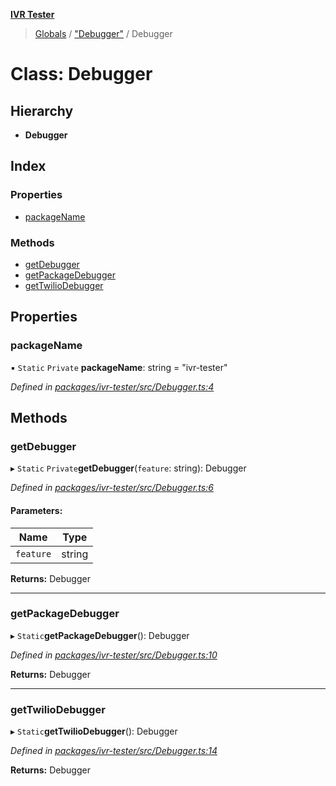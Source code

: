 **[IVR Tester](../README.md)**

> [Globals](../README.md) / ["Debugger"](../modules/_debugger_.md) / Debugger

# Class: Debugger

## Hierarchy

* **Debugger**

## Index

### Properties

* [packageName](_debugger_.debugger.md#packagename)

### Methods

* [getDebugger](_debugger_.debugger.md#getdebugger)
* [getPackageDebugger](_debugger_.debugger.md#getpackagedebugger)
* [getTwilioDebugger](_debugger_.debugger.md#gettwiliodebugger)

## Properties

### packageName

▪ `Static` `Private` **packageName**: string = "ivr-tester"

*Defined in [packages/ivr-tester/src/Debugger.ts:4](https://github.com/SketchingDev/ivr-tester/blob/60c8b59/packages/ivr-tester/src/Debugger.ts#L4)*

## Methods

### getDebugger

▸ `Static` `Private`**getDebugger**(`feature`: string): Debugger

*Defined in [packages/ivr-tester/src/Debugger.ts:6](https://github.com/SketchingDev/ivr-tester/blob/60c8b59/packages/ivr-tester/src/Debugger.ts#L6)*

#### Parameters:

Name | Type |
------ | ------ |
`feature` | string |

**Returns:** Debugger

___

### getPackageDebugger

▸ `Static`**getPackageDebugger**(): Debugger

*Defined in [packages/ivr-tester/src/Debugger.ts:10](https://github.com/SketchingDev/ivr-tester/blob/60c8b59/packages/ivr-tester/src/Debugger.ts#L10)*

**Returns:** Debugger

___

### getTwilioDebugger

▸ `Static`**getTwilioDebugger**(): Debugger

*Defined in [packages/ivr-tester/src/Debugger.ts:14](https://github.com/SketchingDev/ivr-tester/blob/60c8b59/packages/ivr-tester/src/Debugger.ts#L14)*

**Returns:** Debugger
